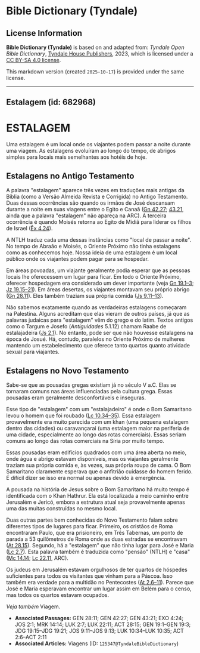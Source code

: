 # Bible Dictionary (Tyndale)

## License Information

**Bible Dictionary (Tyndale)** is based on and adapted from: _Tyndale Open Bible Dictionary_, [Tyndale House Publishers](https://tyndaleopenresources.com/), 2023, which is licensed under a [CC BY-SA 4.0 license](https://creativecommons.org/licenses/by-sa/4.0/legalcode.en).

This markdown version (created `2025-10-17`) is provided under the same license.



--------------------------------

## Estalagem (id: 682968)

ESTALAGEM
=========

Uma estalagem é um local onde os viajantes podem passar a noite durante uma viagem. As estalagens evoluíram ao longo do tempo, de abrigos simples para locais mais semelhantes aos hotéis de hoje.

Estalagens no Antigo Testamento
-------------------------------

A palavra "estalagem" aparece três vezes em traduções mais antigas da Bíblia (como a Versão Almeida Revista e Corrigida) no Antigo Testamento. Duas dessas ocorrências são quando os irmãos de José descansam durante a noite em suas viagens entre o Egito e Canaã ([Gn 42\.27](https://ref.ly/Gen42:27); [43\.21](https://ref.ly/Gen43:21), ainda que a palavra "estalagem" não apareça na ARC). A terceira ocorrência é quando Moisés retorna ao Egito de Midiã para liderar os filhos de Israel ([Êx 4\.24](https://ref.ly/Exod4:24)).

A NTLH traduz cada uma dessas instâncias como "local de passar a noite". No tempo de Abraão e Moisés, o Oriente Próximo não tinha estalagens como as conhecemos hoje. Nossa ideia de uma estalagem é um local público onde os viajantes podem pagar para se hospedar.

Em áreas povoadas, um viajante geralmente podia esperar que as pessoas locais lhe oferecessem um lugar para ficar. Em todo o Oriente Próximo, oferecer hospedagem era considerado um dever importante (veja [Gn 19\.1–3](https://ref.ly/Gen19:1-Gen19:3); [Jz 19\.15–21](https://ref.ly/Judg19:15-Judg19:21)). Em áreas desertas, os viajantes montavam seu próprio abrigo ([Gn 28\.11](https://ref.ly/Gen28:11)). Eles também traziam sua própria comida ([Js 9\.11–13](https://ref.ly/Josh9:11-Josh9:13)).

Não sabemos exatamente quando as verdadeiras estalagens começaram na Palestina. Alguns acreditam que elas vieram de outros países, já que as palavras judaicas para "estalagem" vêm do grego e do latim. Textos antigos como o Targum e Josefo (*Antiguidades* 5\.1\.12\) chamam Raabe de estalajadeira ([Js 2\.1](https://ref.ly/Josh2:1)). No entanto, pode ser que não houvesse estalagens na época de Josué. Há, contudo, paralelos no Oriente Próximo de mulheres mantendo um estabelecimento que oferece tanto quartos quanto atividade sexual para viajantes.

Estalagens no Novo Testamento
-----------------------------

Sabe\-se que as pousadas gregas existiam já no século V a.C. Elas se tornaram comuns nas áreas influenciadas pela cultura grega. Essas pousadas eram geralmente desconfortáveis e inseguras.

Esse tipo de "estalagem" com um "estalajadeiro" é onde o Bom Samaritano levou o homem que foi roubado ([Lc 10\.34–35](https://ref.ly/Luke10:34-Luke10:35)). Essa estalagem provavelmente era muito parecida com um khan (uma pequena estalagem dentro das cidades) ou caravançarai (uma estalagem maior na periferia de uma cidade, especialmente ao longo das rotas comerciais). Essas seriam comuns ao longo das rotas comerciais na Síria por muito tempo.

Essas pousadas eram edifícios quadrados com uma área aberta no meio, onde água e abrigo estavam disponíveis, mas os viajantes geralmente traziam sua própria comida e, às vezes, sua própria roupa de cama. O Bom Samaritano claramente esperava que o anfitrião cuidasse do homem ferido. É difícil dizer se isso era normal ou apenas devido à emergência.

A pousada na história de Jesus sobre o Bom Samaritano há muito tempo é identificada com o Khan Hathrur. Ela está localizada a meio caminho entre Jerusalém e Jericó, embora a estrutura atual seja provavelmente apenas uma das muitas construídas no mesmo local.

Duas outras partes bem conhecidas do Novo Testamento falam sobre diferentes tipos de lugares para ficar. Primeiro, os cristãos de Roma encontraram Paulo, que era prisioneiro, em Três Tabernas, um ponto de parada a 53 quilômetros de Roma onde as duas estradas se encontravam ([At 28\.15](https://ref.ly/Acts28:15)). Segundo, há a "estalagem" que não tinha lugar para José e Maria ([Lc 2\.7](https://ref.ly/Luke2:7)). Esta palavra também é traduzida como "pensão" (NTLH) e "casa" ([Mc 14\.14](https://ref.ly/Mark14:14); [Lc 22\.11](https://ref.ly/Luke22:11), ARC).

Os judeus em Jerusalém estavam orgulhosos de ter quartos de hóspedes suficientes para todos os visitantes que vinham para a Páscoa. Isso também era verdade para a multidão no Pentecostes ([At 2\.6–11](https://ref.ly/Acts2:6-Acts2:11)). Parece que José e Maria esperavam encontrar um lugar assim em Belém para o censo, mas todos os quartos estavam ocupados.

*Veja também* Viagem.

* **Associated Passages:** GEN 28:11; GEN 42:27; GEN 43:21; EXO 4:24; JOS 2:1; MRK 14:14; LUK 2:7; LUK 22:11; ACT 28:15; GEN 19:1–GEN 19:3; JDG 19:15–JDG 19:21; JOS 9:11–JOS 9:13; LUK 10:34–LUK 10:35; ACT 2:6–ACT 2:11
* **Associated Articles:** Viagens (ID: `125347@TyndaleBibleDictionary`)

